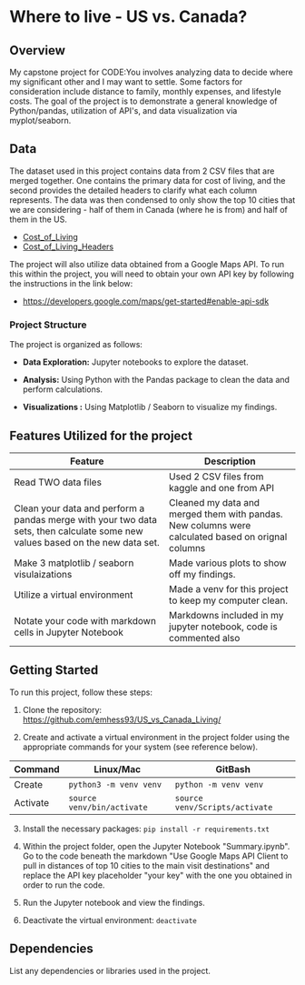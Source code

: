 # Where to live - US vs. Canada?

## Overview

My capstone project for CODE:You involves analyzing data to decide where my significant other and I may want to settle. Some factors for consideration include distance to family, monthly expenses, and lifestyle costs. The goal of the project is to demonstrate a general knowledge of Python/pandas, utilization of API's, and data visualization via myplot/seaborn.

## Data

The dataset used in this project contains data from 2 CSV files that are merged together. One contains the primary data for cost of living, and the second provides the detailed headers to clarify what each column represents. The data was then condensed to only show the top 10 cities that we are considering - half of them in Canada (where he is from) and half of them in the US.

- [Cost_of_Living](https://www.kaggle.com/datasets/mvieira101/global-cost-of-living?select=cost-of-living.csv)
- [Cost_of_Living_Headers](https://www.kaggle.com/datasets/mvieira101/global-cost-of-living?select=cost-of-living.csv)

The project will also utilize data obtained from a Google Maps API. To run this within the project, you will need to obtain your own API key by following the instructions in the link below:

- https://developers.google.com/maps/get-started#enable-api-sdk

### Project Structure

The project is organized as follows:

- **Data Exploration:** Jupyter notebooks to explore the dataset.

- **Analysis:** Using Python with the Pandas package to clean the data and perform calculations.

- **Visualizations :** Using Matplotlib / Seaborn to visualize my findings. 

## Features Utilized for the project

  | Feature        | Description                           |
  |----------------|---------------------------------------|
  | Read TWO data files| Used 2 CSV files from kaggle and one from API         |
  | Clean your data and perform a pandas merge with your two data sets, then calculate some new values based on the new data set.      | Cleaned my data and merged them with pandas. New columns were calculated  based on orignal columns |
  | Make 3 matplotlib / seaborn visulaizations | Made various plots to show off my findings. |
  | Utilize a virtual environment      | Made a venv for this project to keep my computer clean. |
  | Notate your code with markdown cells in Jupyter Notebook | Markdowns included in my jupyter notebook, code is commented also|

## Getting Started

To run this project, follow these steps:

1. Clone the repository: https://github.com/emhess93/US_vs_Canada_Living/
   
2. Create and activate a virtual environment in the project folder using the appropriate commands for your system (see reference below).
   
| Command | Linux/Mac | GitBash |
|---------|-----------|---------|
| Create | `python3 -m venv venv` | `python -m venv venv` |
| Activate | `source venv/bin/activate` | `source venv/Scripts/activate` |


3. Install the necessary packages: `pip install -r requirements.txt`

4. Within the project folder, open the Jupyter Notebook "Summary.ipynb". Go to the code beneath the markdown "Use Google Maps API Client to pull in distances of top 10 cities to the main visit destinations" and replace the API key placeholder "your key" with the one you obtained in order to run the code.

5. Run the Jupyter notebook and view the findings.

6. Deactivate the virtual environment: `deactivate`

## Dependencies

List any dependencies or libraries used in the project.

